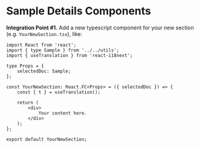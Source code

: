 # Sample Details Components

**Integration Point #1.** Add a new typescript component for your new section (e.g. `YourNewSection.tsx`), like:

```
import React from 'react';
import { type Sample } from '../../utils';
import { useTranslation } from 'react-i18next';

type Props = {
    selectedDoc: Sample;
};

const YourNewSection: React.FC<Props> = ({ selectedDoc }) => {
    const { t } = useTranslation();
    
    return (
        <div>
            Your content here.
        </div>
    );
};

export default YourNewSection;
```